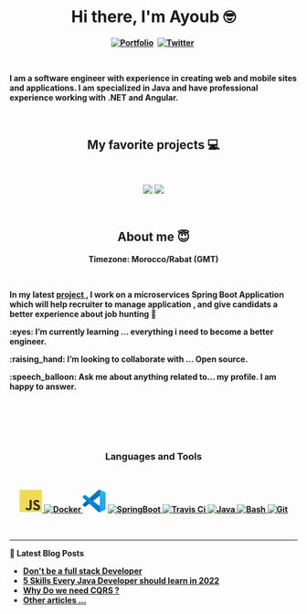 <p>
  <h1 align="center"><b>Hi there, I'm Ayoub 🤓 </h1>
</p>
<p align="center">
<a href="https://aitdahmane.com/"><img src="https://img.shields.io/badge/-PORTFOLIO-%23ff69b4&?style=for-the-badge&?color=ff69b4" alt="Portfolio" /></a>&nbsp;
<a href="https://twitter.com/aitdahmane_"><img src="https://img.shields.io/badge/Twitter-1DA1F2?style=for-the-badge&logo=twitter&logoColor=white" alt="Twitter" /></a>&nbsp;

</p>
<br />

<p>I am a software engineer with experience in creating web and mobile sites and applications. I am specialized in Java and have professional experience working with .NET and Angular. </p>
<br />

<h2 align="center">My favorite projects 💻</h2>
<br />


<p align="center">

  <img align="" src="https://github-readme-stats.vercel.app/api/pin/?username=aitdahmane&repo=recruiter-system&theme=tokyonight" />
   <img align="" src="https://github-readme-stats.vercel.app/api/pin/?username=aitdahmane&repo=inssurance-agency&theme=tokyonight" />
  </br>

</p>

<br />

<h2 align="center">About me 😇</h2>
<p align="center">
Timezone: Morocco/Rabat (GMT)
</p>
<br />
  <p>In my latest <a href="https://github.com/aitdahmane/recruiter-system">project </a>, I work on a microservices Spring Boot Application which will help recruiter to manage application , and give candidats a better experience about job hunting </a> 🥳</p>
<p>:eyes: I’m currently learning ... everything i need to become a better engineer.</p>
<p>:raising_hand: I’m looking to collaborate with ... Open source.</p>
<p>:speech_balloon: Ask me about anything related to... my profile. I am happy to answer.</p>

<br />
<br />
  
<br />
<br />
<p>
<h3 align="center"> Languages and Tools</h3>
</p>
<br />
<p align="center">
<a href="https://developer.mozilla.org/en-US/docs/Web/JavaScript" target="_blank"> <img src="https://raw.githubusercontent.com/devicons/devicon/master/icons/javascript/javascript-original.svg" alt="javascript" width="40" height="40"/> </a>
<a href="https://Docker.com/" target="_blank"> <img src="https://www.vectorlogo.zone/logos/docker/docker-icon.svg" alt="Docker" width="40" height="40"/> </a>
<a href="https://code.visualstudio.com/" target="_blank"><img alt="Visual Studio Code" width="40px" src="https://raw.githubusercontent.com/github/explore/80688e429a7d4ef2fca1e82350fe8e3517d3494d/topics/visual-studio-code/visual-studio-code.png" /></a>
<a href="https://SpringBoot.com/" target="_blank"> <img src="https://www.vectorlogo.zone/logos/springio/springio-icon.svg" alt="SpringBoot" width="40" height="40"/> </a>  
<a href="https://www.jenkins.io/" target="_blank"> <img src="https://www.vectorlogo.zone/logos/jenkins/jenkins-icon.svg" alt="Travis Ci" width="40" height="40"/> </a>
  <a href="https://java.com/" target="_blank"> <img src="https://www.vectorlogo.zone/logos/java/java-icon.svg" alt="Java" width="40" height="40"/> </a>
    <a href="https://en.wikipedia.org/wiki/Bash_(Unix_shell)" target="_blank"> <img src="https://www.vectorlogo.zone/logos/gnu_bash/gnu_bash-icon.svg" alt="Bash" width="40" height="40"/> </a>
  <a href="https://git-scm.com/" target="_blank"> <img alt="Git" width="40px" src="https://raw.githubusercontent.com/jmnote/z-icons/master/svg/git.svg" />
  </a>
</p>
<br />


---

📕 **Latest Blog Posts**

<!-- BLOG-POST-LIST:START -->
- [Don't be a full stack Developer](https://blog.aitdahmane.com/posts/dont-be-full-stack-developer)
- [5 Skills Every Java Developer should learn in 2022](https://blog.aitdahmane.com/posts/java-developer-skills)
- [Why Do we need CQRS ?](https://blog.aitdahmane.com/posts/cqrs-and-event-sourcing)
- [Other articles ... ](https://blog.aitdahmane.com/)

 
<!-- BLOG-POST-LIST:END -->
